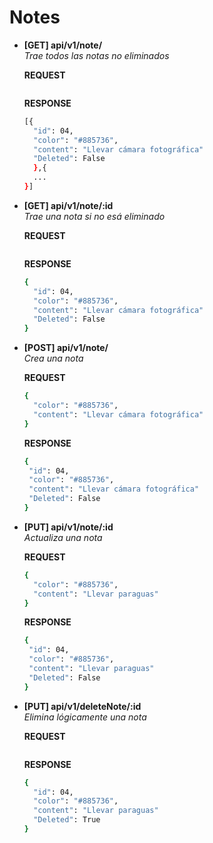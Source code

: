 # Notes

 - **[GET] api/v1/note/**  
   *Trae todos las notas no eliminados*  

   **REQUEST**
    ```sh

    ```

    **RESPONSE**
     ```sh
     [{
       "id": 04,
       "color": "#885736",
       "content": "Llevar cámara fotográfica"
       "Deleted": False
       },{
       ...
     }]
     ```

 - **[GET] api/v1/note/:id**  
   *Trae una nota si no esá eliminado*  

   **REQUEST**
    ```sh

    ```

    **RESPONSE**
     ```sh
    {
       "id": 04,
       "color": "#885736",
       "content": "Llevar cámara fotográfica"
       "Deleted": False
    }
     ```

 - **[POST] api/v1/note/**  
   *Crea una nota*  

   **REQUEST**
    ```sh
    {
      "color": "#885736",
      "content": "Llevar cámara fotográfica"
    }
    ```

    **RESPONSE**
     ```sh
    {
      "id": 04,
      "color": "#885736",
      "content": "Llevar cámara fotográfica"
      "Deleted": False
    }
     ```


 - **[PUT] api/v1/note/:id**  
   *Actualiza una nota*  

   **REQUEST**
    ```sh
    {
      "color": "#885736",
      "content": "Llevar paraguas"
    }
    ```

    **RESPONSE**
     ```sh
    {
      "id": 04,
      "color": "#885736",
      "content": "Llevar paraguas"
      "Deleted": False
    }
     ```

 - **[PUT] api/v1/deleteNote/:id**  
   *Elimina lógicamente una nota*  

   **REQUEST**
    ```sh

    ```

    **RESPONSE**
     ```sh
     {
       "id": 04,
       "color": "#885736",
       "content": "Llevar paraguas"
       "Deleted": True
     }
     ```
